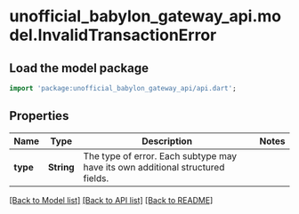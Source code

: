 # unofficial_babylon_gateway_api.model.InvalidTransactionError

## Load the model package
```dart
import 'package:unofficial_babylon_gateway_api/api.dart';
```

## Properties
Name | Type | Description | Notes
------------ | ------------- | ------------- | -------------
**type** | **String** | The type of error. Each subtype may have its own additional structured fields. | 

[[Back to Model list]](../README.md#documentation-for-models) [[Back to API list]](../README.md#documentation-for-api-endpoints) [[Back to README]](../README.md)



